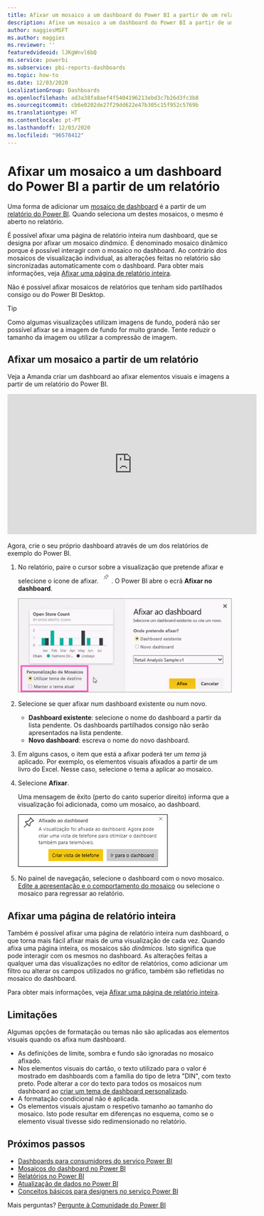 ```yaml
---
title: Afixar um mosaico a um dashboard do Power BI a partir de um relatório
description: Afixe um mosaico a um dashboard do Power BI a partir de um relatório.
author: maggiesMSFT
ms.author: maggies
ms.reviewer: ''
featuredvideoid: lJKgWnvl6bQ
ms.service: powerbi
ms.subservice: pbi-reports-dashboards
ms.topic: how-to
ms.date: 12/03/2020
LocalizationGroup: Dashboards
ms.openlocfilehash: ad3a38fa8aef4f5404196213ebd3c7b26d3fc3b8
ms.sourcegitcommit: cb6e0202de27f29dd622e47b305c15f952c5769b
ms.translationtype: HT
ms.contentlocale: pt-PT
ms.lasthandoff: 12/03/2020
ms.locfileid: "96578412"
---
```

# <a name="pin-a-tile-to-a-power-bi-dashboard-from-a-report"></a>Afixar um mosaico a um dashboard do Power BI a partir de um relatório

Uma forma de adicionar um [mosaico de dashboard](../consumer/end-user-tiles.md) é a partir de um [relatório do Power BI](../consumer/end-user-reports.md). Quando seleciona um destes mosaicos, o mesmo é aberto no relatório.

É possível afixar uma página de relatório inteira num dashboard, que se designa por afixar um mosaico *dinâmico*. É denominado mosaico dinâmico porque é possível interagir com o mosaico no dashboard. Ao contrário dos mosaicos de visualização individual, as alterações feitas no relatório são sincronizadas automaticamente com o dashboard. Para obter mais informações, veja [Afixar uma página de relatório inteira](#pin-an-entire-report-page).

Não é possível afixar mosaicos de relatórios que tenham sido partilhados consigo ou do Power BI Desktop. 

> [!TIP]
> Como algumas visualizações utilizam imagens de fundo, poderá não ser possível afixar se a imagem de fundo for muito grande. Tente reduzir o tamanho da imagem ou utilizar a compressão de imagem.  
> 
> 

## <a name="pin-a-tile-from-a-report"></a>Afixar um mosaico a partir de um relatório
Veja a Amanda criar um dashboard ao afixar elementos visuais e imagens a partir de um relatório do Power BI.
    

<iframe width="560" height="315" src="https://www.youtube.com/embed/lJKgWnvl6bQ" frameborder="0" allowfullscreen></iframe>

Agora, crie o seu próprio dashboard através de um dos relatórios de exemplo do Power BI.

1. No relatório, paire o cursor sobre a visualização que pretende afixar e selecione o ícone de afixar. ![Ícone de afixar](media/service-dashboard-pin-tile-from-report/pbi_pintile_small.png). O Power BI abre o ecrã **Afixar no dashboard**.
   
     ![Janela Afixar no dashboard](media/service-dashboard-pin-tile-from-report/pbi_themes2.png)
2. Selecione se quer afixar num dashboard existente ou num novo.
   
   * **Dashboard existente**: selecione o nome do dashboard a partir da lista pendente. Os dashboards partilhados consigo não serão apresentados na lista pendente.
   * **Novo dashboard**: escreva o nome do novo dashboard.
3. Em alguns casos, o item que está a afixar poderá ter um *tema* já aplicado. Por exemplo, os elementos visuais afixados a partir de um livro do Excel. Nesse caso, selecione o tema a aplicar ao mosaico.
4. Selecione **Afixar**.
   
   Uma mensagem de êxito (perto do canto superior direito) informa que a visualização foi adicionada, como um mosaico, ao dashboard.
   
   ![Mensagem de êxito](media/service-dashboard-pin-tile-from-report/pinsuccess.png)
5. No painel de navegação, selecione o dashboard com o novo mosaico. [Edite a apresentação e o comportamento do mosaico](service-dashboard-edit-tile.md) ou selecione o mosaico para regressar ao relatório.

## <a name="pin-an-entire-report-page"></a>Afixar uma página de relatório inteira
Também é possível afixar uma página de relatório inteira num dashboard, o que torna mais fácil afixar mais de uma visualização de cada vez. Quando afixa uma página inteira, os mosaicos são *dinâmicos*. Isto significa que pode interagir com os mesmos no dashboard. As alterações feitas a qualquer uma das visualizações no editor de relatórios, como adicionar um filtro ou alterar os campos utilizados no gráfico, também são refletidas no mosaico do dashboard.  

Para obter mais informações, veja [Afixar uma página de relatório inteira](service-dashboard-pin-live-tile-from-report.md).

## <a name="limitations"></a>Limitações
Algumas opções de formatação ou temas não são aplicadas aos elementos visuais quando os afixa num dashboard.
- As definições de limite, sombra e fundo são ignoradas no mosaico afixado.
- Nos elementos visuais do cartão, o texto utilizado para o valor é mostrado em dashboards com a família do tipo de letra "DIN", com texto preto. Pode alterar a cor do texto para todos os mosaicos num dashboard ao [criar um tema de dashboard personalizado](service-dashboard-themes.md).
- A formatação condicional não é aplicada.
- Os elementos visuais ajustam o respetivo tamanho ao tamanho do mosaico. Isto pode resultar em diferenças no esquema, como se o elemento visual tivesse sido redimensionado no relatório.

## <a name="next-steps"></a>Próximos passos
- [Dashboards para consumidores do serviço Power BI](../consumer/end-user-dashboards.md)
- [Mosaicos do dashboard no Power BI](../consumer/end-user-tiles.md)
- [Relatórios no Power BI](../consumer/end-user-reports.md)
- [Atualização de dados no Power BI](../connect-data/refresh-data.md)
- [Conceitos básicos para designers no serviço Power BI](../fundamentals/service-basic-concepts.md)

Mais perguntas? [Pergunte à Comunidade do Power BI](https://community.powerbi.com/)
